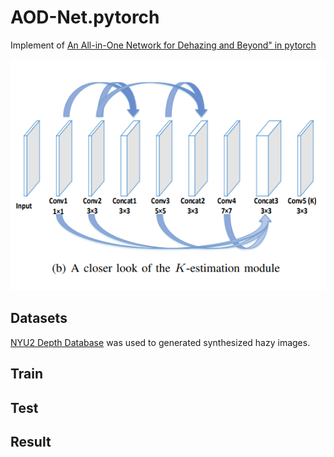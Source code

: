 # AOD-Net.pytorch
Implement of [An All-in-One Network for Dehazing and Beyond" in pytorch](https://arxiv.org/abs/1707.06543)

<center><img src="imgs/aod-net.png"></img></center >

## Datasets

[NYU2 Depth Database](https://cs.nyu.edu/~silberman/datasets/nyu_depth_v2.html) was used to 
generated synthesized hazy images.

## Train

## Test

## Result
